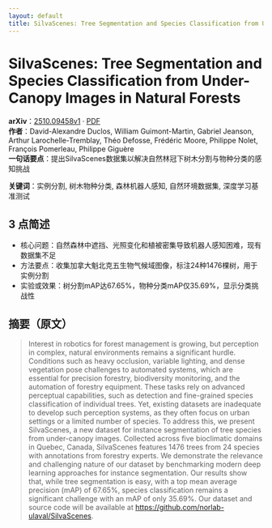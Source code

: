 ```yaml
---
layout: default
title: SilvaScenes: Tree Segmentation and Species Classification from Under-Canopy Images in Natural Forests
---
```


# SilvaScenes: Tree Segmentation and Species Classification from Under-Canopy Images in Natural Forests
**arXiv**：[2510.09458v1](https://arxiv.org/abs/2510.09458) · [PDF](https://arxiv.org/pdf/2510.09458.pdf)  
**作者**：David-Alexandre Duclos, William Guimont-Martin, Gabriel Jeanson, Arthur Larochelle-Tremblay, Théo Defosse, Frédéric Moore, Philippe Nolet, François Pomerleau, Philippe Giguère  
**一句话要点**：提出SilvaScenes数据集以解决自然林冠下树木分割与物种分类的感知挑战

**关键词**：实例分割, 树木物种分类, 森林机器人感知, 自然环境数据集, 深度学习基准测试

## 3 点简述
- 核心问题：自然森林中遮挡、光照变化和植被密集导致机器人感知困难，现有数据集不足
- 方法要点：收集加拿大魁北克五生物气候域图像，标注24种1476棵树，用于实例分割
- 实验或效果：树分割mAP达67.65%，物种分类mAP仅35.69%，显示分类挑战性

## 摘要（原文）

> Interest in robotics for forest management is growing, but perception in
> complex, natural environments remains a significant hurdle. Conditions such as
> heavy occlusion, variable lighting, and dense vegetation pose challenges to
> automated systems, which are essential for precision forestry, biodiversity
> monitoring, and the automation of forestry equipment. These tasks rely on
> advanced perceptual capabilities, such as detection and fine-grained species
> classification of individual trees. Yet, existing datasets are inadequate to
> develop such perception systems, as they often focus on urban settings or a
> limited number of species. To address this, we present SilvaScenes, a new
> dataset for instance segmentation of tree species from under-canopy images.
> Collected across five bioclimatic domains in Quebec, Canada, SilvaScenes
> features 1476 trees from 24 species with annotations from forestry experts. We
> demonstrate the relevance and challenging nature of our dataset by benchmarking
> modern deep learning approaches for instance segmentation. Our results show
> that, while tree segmentation is easy, with a top mean average precision (mAP)
> of 67.65%, species classification remains a significant challenge with an mAP
> of only 35.69%. Our dataset and source code will be available at
> https://github.com/norlab-ulaval/SilvaScenes.

